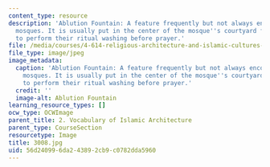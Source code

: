 ```yaml
---
content_type: resource
description: 'Ablution Fountain: A feature frequently but not always encountered in
  mosques. It is usually put in the center of the mosque''s courtyard for the worshipers
  to perform their ritual washing before prayer.'
file: /media/courses/4-614-religious-architecture-and-islamic-cultures-fall-2002/56d240996da243892cb9c0782dda5960_3008.jpg
file_type: image/jpeg
image_metadata:
  caption: 'Ablution Fountain: A feature frequently but not always encountered in
    mosques. It is usually put in the center of the mosque''s courtyard for the worshipers
    to perform their ritual washing before prayer.'
  credit: ''
  image-alt: Ablution Fountain
learning_resource_types: []
ocw_type: OCWImage
parent_title: 2. Vocabulary of Islamic Architecture
parent_type: CourseSection
resourcetype: Image
title: 3008.jpg
uid: 56d24099-6da2-4389-2cb9-c0782dda5960
---
```

